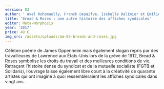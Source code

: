 ```yaml
---
version: 83
author: ' Axel Ruhomaully, Franck Depaifve, Isabelle Dalimier et Emilie Aires (dir.)'
title: 'Bread & Roses : une autre histoire des affiches syndicales'
editor: Meta-Morphosis
year: '2017'
price: 49 €
img_src: /assets/uploads/am-83-breads-and-roses.jpg
---
```

Célèbre poème de James Oppenheim mais également slogan repris par des travailleuses de Lawrence aux États-Unis lors de la grève de 1912, Bread & Roses symbolise les droits du travail et des meilleures conditions de vie. Retraçant l’histoire dense du syndicat et de la mutuelle socialiste (FGTB et Solidaris), l’ouvrage laisse également libre court à la créativité de quarante artistes qui ont imaginé à quoi ressembleraient les affiches syndicales dans vingt ans.

